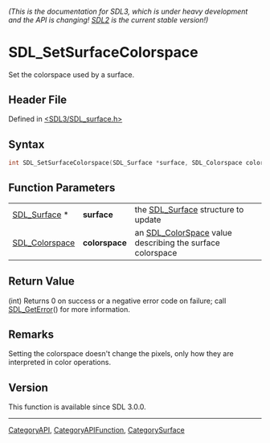 ###### (This is the documentation for SDL3, which is under heavy development and the API is changing! [SDL2](https://wiki.libsdl.org/SDL2/) is the current stable version!)
# SDL_SetSurfaceColorspace

Set the colorspace used by a surface.

## Header File

Defined in [<SDL3/SDL_surface.h>](https://github.com/libsdl-org/SDL/blob/main/include/SDL3/SDL_surface.h)

## Syntax

```c
int SDL_SetSurfaceColorspace(SDL_Surface *surface, SDL_Colorspace colorspace);
```

## Function Parameters

|                                  |                |                                                                             |
| -------------------------------- | -------------- | --------------------------------------------------------------------------- |
| [SDL_Surface](SDL_Surface) *     | **surface**    | the [SDL_Surface](SDL_Surface) structure to update                          |
| [SDL_Colorspace](SDL_Colorspace) | **colorspace** | an [SDL_ColorSpace](SDL_ColorSpace) value describing the surface colorspace |

## Return Value

(int) Returns 0 on success or a negative error code on failure; call
[SDL_GetError](SDL_GetError)() for more information.

## Remarks

Setting the colorspace doesn't change the pixels, only how they are
interpreted in color operations.

## Version

This function is available since SDL 3.0.0.

----
[CategoryAPI](CategoryAPI), [CategoryAPIFunction](CategoryAPIFunction), [CategorySurface](CategorySurface)

